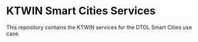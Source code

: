 # KTWIN Smart Cities Services

This repository contains the KTWIN services for the DTDL Smart Cities use case.
